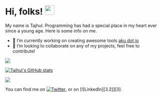 # Hi, folks! <img src="https://raw.githubusercontent.com/MartinHeinz/MartinHeinz/master/wave.gif" width="30px">

My name is Tajhul. Programming has had a special place in my heart ever since a young age. Here is some info on me.

  - 🔭 I’m currently working on creating awesome tools [aku dot io](https://aku.io)
  - 👯 I’m looking to collaborate on any of my projects, feel free to contribute!


<!--
**tajhulfaijin/tajhulfaijin** is a ✨ _special_ ✨ repository because its `README.md` (this file) appears on your GitHub profile.

Here are some ideas to get you started:

- 🔭 I’m currently working on ...
- 🌱 I’m currently learning ...

- 🤔 I’m looking for help with ...
- 💬 Ask me about ...
- 📫 How to reach me: ...
- 😄 Pronouns: ...
- ⚡ Fun fact: ...
-->

![](https://github-profile-summary-cards.vercel.app/api/cards/profile-details?username=tajhulfaijin&theme=vue)

[![Tajhul's GitHub stats](https://github-readme-stats.vercel.app/api?username=tajhulfaijin&hide=prs,contribs&count_private=true&show_icons=true&theme=vue)](https://github.com/tajhulfaijin/github-readme-stats)

![](https://github-profile-summary-cards.vercel.app/api/cards/most-commit-language?username=tajhulfaijin&theme=vue)

<!-- Actual text -->

You can find me on [![Twitter][1.2]][1], or on [![LinkedIn][3.2]][3].

<!-- Icons -->

[1.2]: http://i.imgur.com/wWzX9uB.png (twitter icon without padding)
[2.2]: https://raw.githubusercontent.com/MartinHeinz/MartinHeinz/master/linkedin-3-16.png (LinkedIn icon without padding)

<!-- Links to your social media accounts -->

[1]: https://twitter.com/Martin_Heinz_
[2]: https://www.linkedin.com/in/heinz-martin/
